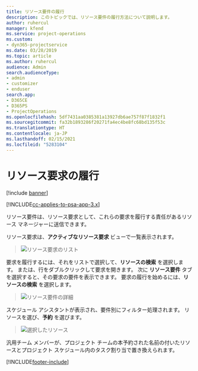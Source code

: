 ```yaml
---
title: リソース要件の履行
description: このトピックでは、リソース要件の履行方法について説明します。
author: ruhercul
manager: kfend
ms.service: project-operations
ms.custom:
- dyn365-projectservice
ms.date: 03/28/2019
ms.topic: article
ms.author: ruhercul
audience: Admin
search.audienceType:
- admin
- customizer
- enduser
search.app:
- D365CE
- D365PS
- ProjectOperations
ms.openlocfilehash: 5df7431aa0385381a13927db6ae757f87f1832f1
ms.sourcegitcommit: fa32b1893286f20271fa4ec4be8fc68bd135f53c
ms.translationtype: HT
ms.contentlocale: ja-JP
ms.lasthandoff: 02/15/2021
ms.locfileid: "5283104"
---
```

# <a name="fulfilling-resource-requests"></a>リソース要求の履行

[!include [banner](../includes/psa-now-project-operations.md)]

[!INCLUDE[cc-applies-to-psa-app-3.x](../includes/cc-applies-to-psa-app-3x.md)]

リソース要件は、リソース要求として、これらの要求を履行する責任があるリソース マネージャーに送信できます。

リソース要求は、**アクティブなリソース要求** ビューで一覧表示されます。

> ![リソース要求のリスト](media/Resource-Management-image59.png)

要求を履行するには、それをリストで選択して、**リソースの検索** を選択します。 または、行をダブルクリックして要求を開きます。 次に **リソース要件** タブを選択すると、その要求の要件を表示できます。 要求の履行を始めるには、**リソースの検索** を選択します。

> ![リソース要件の詳細](media/Resource-Management-image60.png)

スケジュール アシスタントが表示され、要件別にフィルター処理されます。 リソースを選び、**予約** を選びます。

> ![選択したリソース](media/Resource-Management-image61.png)

汎用チーム メンバーが、プロジェクト チームの本予約された名前の付いたリソースとプロジェクト スケジュール内のタスク割り当で置き換えられます。


[!INCLUDE[footer-include](../includes/footer-banner.md)]